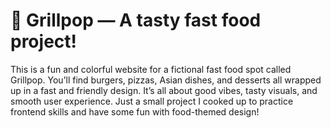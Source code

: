<h1>🍔 Grillpop — A tasty fast food project!</h1>

<p>This is a fun and colorful website for a fictional fast food spot called Grillpop. You’ll find burgers, pizzas, Asian dishes, and desserts all wrapped up in a fast and friendly design. It’s all about good vibes, tasty visuals, and smooth user experience. Just a small project I cooked up to practice frontend skills and have some fun with food-themed design!</p>

